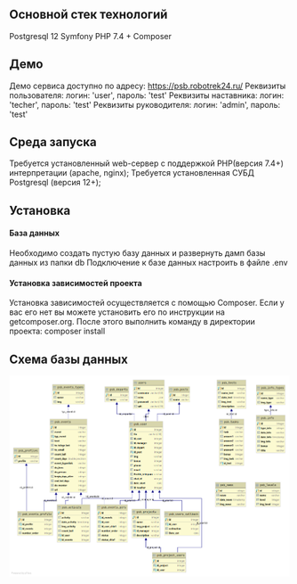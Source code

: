 ## Основной стек технологий

Postgresql 12
Symfony
PHP 7.4 + Composer

## Демо

Демо сервиса доступно по адресу: https://psb.robotrek24.ru/
Реквизиты пользователя: логин: 'user', пароль: 'test'
Реквизиты наставника: логин: 'techer', пароль: 'test'
Реквизиты руководителя: логин: 'admin', пароль: 'test'

## Среда запуска

Требуется установленный web-сервер с поддержкой PHP(версия 7.4+) интерпретации (apache, nginx);
Требуется установленная СУБД Postgresql (версия 12+);

## Установка

#### База данных

Необходимо создать пустую базу данных и развернуть дамп базы данных из папки db
Подключение к базе данных настроить в файле .env

#### Установка зависимостей проекта

Установка зависимостей осуществляется с помощью Composer. Если у вас его нет вы можете установить его по инструкции на getcomposer.org.
После этого выполнить команду в директории проекта:
composer install

## Схема базы данных

![Схема базы данных](./db/db_sheme.png)

